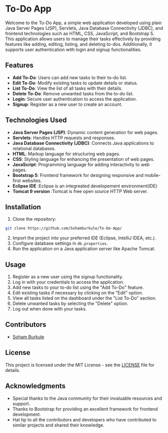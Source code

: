 # To-Do App

Welcome to the To-Do App, a simple web application developed using plain Java Server Pages (JSP), Servlets, Java Database Connectivity (JDBC), and frontend technologies such as HTML, CSS, JavaScript, and Bootstrap 5. This application allows users to manage their tasks effectively by providing features like adding, editing, listing, and deleting to-dos. Additionally, it supports user authentication with login and signup functionalities.

## Features

- **Add To-Do**: Users can add new tasks to their to-do list.
- **Edit To-Do**: Modify existing tasks to update details or status.
- **List To-Do**: View the list of all tasks with their details.
- **Delete To-Do**: Remove unwanted tasks from the to-do list.
- **Login**: Secure user authentication to access the application.
- **Signup**: Register as a new user to create an account.

## Technologies Used

- **Java Server Pages (JSP)**: Dynamic content generation for web pages.
- **Servlets**: Handles HTTP requests and responses.
- **Java Database Connectivity (JDBC)**: Connects Java applications to relational databases.
- **HTML**: Markup language for structuring web pages.
- **CSS**: Styling language for enhancing the presentation of web pages.
- **JavaScript**: Programming language for adding interactivity to web pages.
- **Bootstrap 5**: Frontend framework for designing responsive and mobile-first websites.
- **Eclipse IDE** :Eclipse is an integreated developement environment(IDE)
- **Tomcat 9 version** :Tomcat is free open source HTTP Web server.

## Installation

1. Clone the repository:

```bash
git clone https://github.com/Sohamburkule/To-Do-App/
```

2. Import the project into your preferred IDE (Eclipse, IntelliJ IDEA, etc.).
3. Configure database settings in `db.properties`.
4. Run the application on a Java application server like Apache Tomcat.

## Usage

1. Register as a new user using the signup functionality.
2. Log in with your credentials to access the application.
3. Add new tasks to your to-do list using the "Add To-Do" feature.
4. Edit existing tasks if necessary by clicking on the "Edit" option.
5. View all tasks listed on the dashboard under the "List To-Do" section.
6. Delete unwanted tasks by selecting the "Delete" option.
7. Log out when done with your tasks.

## Contributors

- [Soham Burkule](https://github.com/Sohamburkule)

## License

This project is licensed under the MIT License - see the [LICENSE](LICENSE) file for details.

## Acknowledgments

- Special thanks to the Java community for their invaluable resources and support.
- Thanks to Bootstrap for providing an excellent framework for frontend development.
- Hat tip to all the contributors and developers who have contributed to similar projects and shared their knowledge.
